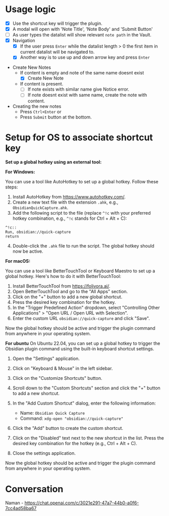 
# Usage logic

- [x] Use the shortcut key will trigger the plugin. 
- [x] A modal will open with 'Note Title', 'Note Body' and 'Submit Button'
- [ ] As user types the datalist will show relevant `note path` in the Vault.
- [x] Navigation
  - [x] If the user press `Enter` while the datalist length > 0 the first item in current datalist will be navigated to.
  - [x] Another way is to use up and down arrow key and press `Enter`
- Create New Notes
  - If content is empty and note of the same name doesnt exist
    - [x] Create New Note
  - If content is present.
    - [ ] If note exists with similar name give Notice error.
    - [ ] If note doesnt exist with same name, create the note with content.
- Creating the new notes
  - Press `Ctrl+Enter` or
  - Press `Submit` button at the bottom.

# Setup for OS to associate shortcut key

**Set up a global hotkey using an external tool:**

**For Windows:**

You can use a tool like AutoHotkey to set up a global hotkey. Follow these steps:

1. Install AutoHotkey from https://www.autohotkey.com/.
2. Create a new text file with the extension `.ahk`, e.g., `ObsidianQuickCapture.ahk`.
3. Add the following script to the file (replace `^!c` with your preferred hotkey combination, e.g., `^!c` stands for Ctrl + Alt + C):

```autohotkey
^!c::
Run, obsidian://quick-capture
return
```

4. Double-click the `.ahk` file to run the script. The global hotkey should now be active.

**For macOS:**

You can use a tool like BetterTouchTool or Keyboard Maestro to set up a global hotkey. Here's how to do it with BetterTouchTool:

1. Install BetterTouchTool from https://folivora.ai/.
2. Open BetterTouchTool and go to the "All Apps" section.
3. Click on the "+" button to add a new global shortcut.
4. Press the desired key combination for the hotkey.
5. In the "Trigger Predefined Action" dropdown, select "Controlling Other Applications" > "Open URL / Open URL with Selection".
6. Enter the custom URL `obsidian://quick-capture` and click "Save".

Now the global hotkey should be active and trigger the plugin command from anywhere in your operating system.

**For ubuntu**
On Ubuntu 22.04, you can set up a global hotkey to trigger the Obsidian plugin command using the built-in keyboard shortcut settings.

1. Open the "Settings" application.
2. Click on "Keyboard & Mouse" in the left sidebar.
3. Click on the "Customize Shortcuts" button.
4. Scroll down to the "Custom Shortcuts" section and click the "+" button to add a new shortcut.
5. In the "Add Custom Shortcut" dialog, enter the following information:

   - Name: `Obsidian Quick Capture`
   - Command: `xdg-open "obsidian://quick-capture"`

6. Click the "Add" button to create the custom shortcut.
7. Click on the "Disabled" text next to the new shortcut in the list. Press the desired key combination for the hotkey (e.g., Ctrl + Alt + C).
8. Close the settings application.

Now the global hotkey should be active and trigger the plugin command from anywhere in your operating system.


# Conversation 
Naman - https://chat.openai.com/c/3021e291-47a7-44b0-a0f6-7cc4ad58ba67
